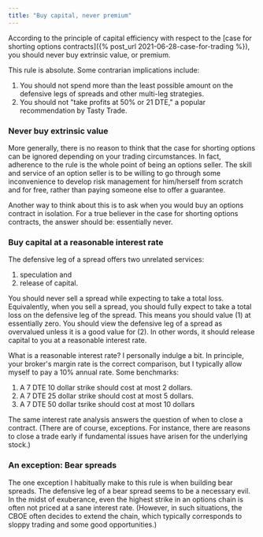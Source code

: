 ```yaml
---
title: "Buy capital, never premium"
---
```


According to the principle of capital efficiency with respect to the [case for shorting options contracts]({% post_url 2021-06-28-case-for-trading %}), you should never buy extrinsic value, or premium.

This rule is absolute. Some contrarian implications include:

1. You should not spend more than the least possible amount on the defensive legs of spreads and other multi-leg strategies.
2. You should not "take profits at 50% or 21 DTE," a popular recommendation by Tasty Trade.



### Never buy extrinsic value

More generally, there is no reason to think that the case for shorting options can be ignored depending on your trading circumstances. In fact, adherence to the rule is the whole point of being an options seller. The skill and service of an option seller is to be willing to go through some inconvenience to develop risk management for him/herself from scratch and for free, rather than paying someone else to offer a guarantee.

Another way to think about this is to ask when you would buy an options contract in isolation. For a true believer in the case for shorting options contracts, the answer should be: essentially never.


### Buy capital at a reasonable interest rate

The defensive leg of a spread offers two unrelated services: 

1. speculation and
2. release of capital.

You should never sell a spread while expecting to take a total loss. Equivalently, when you sell a spread, you should fully expect to take a total loss on the defensive leg of the spread. This means you should value (1) at essentially zero. You should view the defensive leg of a spread as overvalued unless it is a good value for (2). In other words, it should release capital to you at a reasonable interest rate. 

What is a reasonable interest rate? I personally indulge a bit. In principle, your broker's margin rate is the correct comparison, but I typically allow myself to pay a 10% annual rate. Some benchmarks:

1. A 7 DTE 10 dollar strike should cost at most 2 dollars.
2. A 7 DTE 25 dollar strike should cost at most 5 dollars.
3. A 7 DTE 50 dollar tsrike should cost at most 10 dollars

The same interest rate analysis answers the question of when to close a contract. (There are of course, exceptions. For instance, there are reasons to close a trade early if fundamental issues have arisen for the underlying stock.)


### An exception: Bear spreads

The one exception I habitually make to this rule is when building bear spreads. The defensive leg of a bear spread seems to be a necessary evil. In the midst of exuberance, even the highest strike in an options chain is often not priced at a sane interest rate. (However, in such situations, the CBOE often decides to extend the chain, which typically corresponds to sloppy trading and some good opportunities.)
